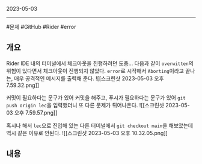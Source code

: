 

2023-05-03

----
#문제 #GitHub #Rider #error 

## 개요
Rider IDE 내의 터미널에서 체크아웃을 진행하려던 도중...
다음과 같이 `overwitten`의 위험이 있다면서 체크아웃이 진행되지 않았다.
`error`로 시작해서 `Aborting`이라고 끝나는, 매우 공격적인 메시지를 출력해 준다.
![[스크린샷 2023-05-03 오후 7.59.32.png]]

커밋이 필요하다는 문구가 있어 커밋을 해주고,
푸시가 필요하다는 문구가 있어 `git push origin lec`을 입력했더니
또 다른 문제가 튀어나온다.
![[스크린샷 2023-05-03 오후 7.59.57.png]]

혹시나 해서 `lec`으로 진입해 있는 다른 터미널에서 `git checkout main`을 해보았는데 역시 같은 이유로 안된다.
![[스크린샷 2023-05-03 오후 10.32.05.png]]
## 내용
